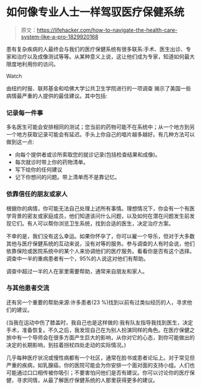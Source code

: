 # 如何像专业人士一样驾驭医疗保健系统

> 原文：<https://lifehacker.com/how-to-navigate-the-health-care-system-like-a-pro-1829920168>

患有复杂疾病的人最终会与我们的医疗保健系统有很多联系:手术、医生出诊、专家和治疗以及成像测试等等。从某种意义上说，这让他们成为专家，知道如何最大限度地利用你的访问。

Watch

由纽约时报、联邦基金和哈佛大学公共卫生学院进行的一项调查 揭示了美国一些病情最严重的人提供的最佳建议。其中包括:

### 记录每一件事

多名医生可能会安排相同的测试；您当前的药物可能不在系统中；从一个地方到另一个地方获取记录可能会有延迟。手头上你自己的唱片越多越好。有几种方法可以做到这一点:

*   向每个提供者或诊所索取您的就诊记录(包括检查结果和成像)。
*   每次就诊时带上你的药物清单。
*   写下给你的任何建议
*   记下你想问的问题。带上清单而不是靠记忆。

### 依靠信任的朋友或家人

根据你的病情，你可能无法自己处理上述所有事情。理想情况下，你会有一个有医学背景的密友或家庭成员，他们知道该问什么问题，以及如何在潜在问题发生前发现它们。有人可以帮你浏览卫生系统，找到合适的医生，决定治疗方案。

不幸的是，我们没有这么幸运。如果你怀孕了，你可以雇一个导乐，但对于大多数其他与医疗保健系统的互动来说，没有对等的服务。参与调查的人有时会说，他们依靠保险或医院系统中的某个人来协调他们的医疗服务。看看你是否有这个选择。调查中一半的重病患者有一个，95%的人说这对他们有帮助。

调查中超过一半的人在家里需要帮助，通常来自朋友和家人。

### 与其他患者交流

还有另一个重要的帮助来源:许多患者(23 %)找到以前有过类似经历的人，寻求他们的建议。

(当我在运动中伤了膝盖时，我自己也是这样做的:我有队友指导我找到医生，决定手术，准备恢复。不久之后，我发现自己在为别人扮演同样的角色。在医疗保健之旅中有一个导师会在很多方面产生巨大的影响，从你对它的心态，到你可能做出的决定的长期影响，到拄着拐杖四处走动的实际情况。)

几乎每种医疗状况或慢性病都有一个社区，通常在脸书或患者论坛上。对于常见但严重的疾病，如乳腺癌，你的医院可能会为你安排一个面对面的支持小组。人们也可能通过口口相传被你吸引；不要害怕问他们是否有建议。你可以讨论你的医疗保健，寻求同情，从最了解医疗保健系统的人那里获得更多的建议。